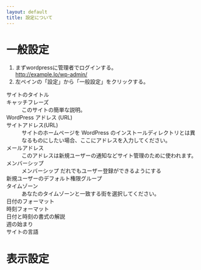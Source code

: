 ```yaml
---
layout: default
title: 設定について
---
```


# 一般設定

1. まずwordpressに管理者でログインする。  
http://example.lo/wp-admin/
2. 左ペインの「設定」から「一般設定」をクリックする。

<dl>
<dt>サイトのタイトル</dt>
<dd></dd>
<dt>キャッチフレーズ</dt>
<dd>このサイトの簡単な説明。</dd>
<dt>WordPress アドレス (URL)</dt>
<dt>サイトアドレス(URL)</dt>
<dd>サイトのホームページを WordPress のインストールディレクトリとは異なるものにしたい場合、ここにアドレスを入力してください。</dd>
<dt>メールアドレス</dt>
<dd>このアドレスは新規ユーザーの通知などサイト管理のために使われます。</dd>
<dt>メンバーシップ</dt><dd>メンバーシップ だれでもユーザー登録ができるようにする</dd>
<dt>新規ユーザーのデフォルト権限グループ</dt><dd></dd>
<dt>タイムゾーン</dt><dd>あなたのタイムゾーンと一致する街を選択してください。</dd>
<dt>日付のフォーマット</dt><dd></dd>
<dt>時刻フォーマット</dt><dd></dd>
<dt>日付と時刻の書式の解説</dt><dd></dd>
<dt>週の始まり</dt><dd></dd>
<dt>サイトの言語</dt><dd></dd>
</dl>


# 表示設定

